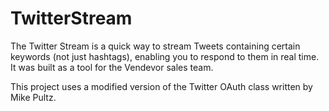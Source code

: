 # TwitterStream
The Twitter Stream is a quick way to stream Tweets containing certain keywords (not just hashtags), enabling you to respond to them in real time. It was built as a tool for the Vendevor sales team. 

This project uses a modified version of the Twitter OAuth class written by Mike Pultz.

